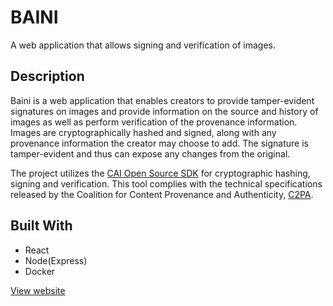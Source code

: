 # BAINI

A web application that allows signing and verification of images.

## Description

Baini is a web application that enables creators to provide tamper-evident signatures on images and provide information on the source and history of images as well as perform verification of the provenance information. Images are cryptographically hashed and signed, along with any provenance information the creator may choose to add. The signature is tamper-evident and thus can expose any changes from the original.

The project utilizes the [CAI Open Source SDK](https://opensource.contentauthenticity.org/docs/introduction) for cryptographic hashing, signing and verification. This tool complies with the technical specifications released by the Coalition for Content Provenance and Authenticity, [C2PA](https://c2pa.org/).

## Built With

- React
- Node(Express)
- Docker

[View website](https://baini-images.web.app/)
